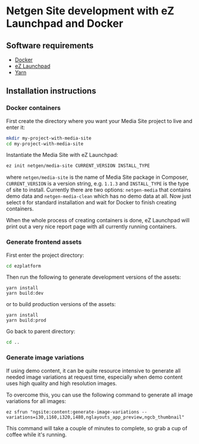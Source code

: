 Netgen Site development with eZ Launchpad and Docker
====================================================

Software requirements
---------------------

* [Docker](https://docs.docker.com)
* [eZ Launchpad](https://ezsystems.github.io/launchpad/)
* [Yarn](https://yarnpkg.com/en/)

Installation instructions
-------------------------

### Docker containers

First create the directory where you want your Media Site project to live and enter it:

```bash
mkdir my-project-with-media-site
cd my-project-with-media-site
```

Instantiate the Media Site with eZ Launchpad:

```bash
ez init netgen/media-site CURRENT_VERSION INSTALL_TYPE
```

where `netgen/media-site` is the name of Media Site package in Composer, `CURRENT_VERSION` is a version string, e.g. `1.1.3` and `INSTALL_TYPE`
is the type of site to install. Currently there are two options: `netgen-media` that contains demo data and `netgen-media-clean` which has no
demo data at all. Now just select `0` for standard installation and wait for Docker to finish creating containers.

When the whole process of creating containers is done, eZ Launchpad will print out a very nice report page with all currently running containers.

### Generate frontend assets

First enter the project directory:

```bash
cd ezplatform
```

Then run the following to generate development versions of the assets:

```
yarn install
yarn build:dev
```

or to build production versions of the assets:

```
yarn install
yarn build:prod
```

Go back to parent directory:

```bash
cd ..
```

### Generate image variations

If using demo content, it can be quite resource intensive to generate all needed image variations
at request time, especially when demo content uses high quality and high resolution images.

To overcome this, you can use the following command to generate all image variations for all images:

```
ez sfrun "ngsite:content:generate-image-variations --variations=i30,i160,i320,i480,nglayouts_app_preview,ngcb_thumbnail"
```

This command will take a couple of minutes to complete, so grab a cup of coffee while it's running.
